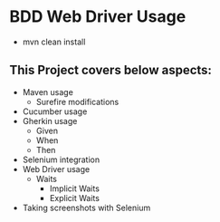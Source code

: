 # BDD Web Driver Usage
- mvn clean install

## This Project covers below aspects:
- Maven usage
	- Surefire modifications
- Cucumber usage
- Gherkin usage
	- Given
	- When
	- Then
- Selenium integration
- Web Driver usage
	- Waits
		- Implicit Waits
		- Explicit Waits
- Taking screenshots with Selenium
